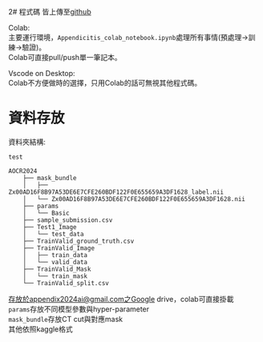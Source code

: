 2# 程式碼
皆上傳至[github](https://github.com/Guo-bot-1998/Appendicitis)

Colab:   
主要運行環境，<code>Appendicitis_colab_notebook.ipynb</code>處理所有事情(預處理->訓練->驗證)。  
Colab可直接pull/push單一筆記本。 

Vscode on Desktop:  
Colab不方便做時的選擇，只用Colab的話可無視其他程式碼。

# 資料存放
資料夾結構:

`test`

```
AOCR2024
    ├── mask_bundle
    │   ├── Zx00AD16F8B97A53DE6E7CFE260BDF122F0E655659A3DF1628_label.nii
    │   └── Zx00AD16F8B97A53DE6E7CFE260BDF122F0E655659A3DF1628.nii
    ├── params
    │   └── Basic
    ├── sample_submission.csv
    ├── Test1_Image
    │   └── test_data
    ├── TrainValid_ground_truth.csv
    ├── TrainValid_Image
    │   ├── train_data
    │   └── valid_data
    ├── TrainValid_Mask
    │   └── train_mask
    └── TrainValid_split.csv
```
存放於appendix2024ai@gmail.com之Google drive，colab可直接掛載   
<code>params</code>存放不同模型參數與hyper-parameter  
<code>mask_bundle</code>存放CT cut與對應mask  
其他依照kaggle格式  
